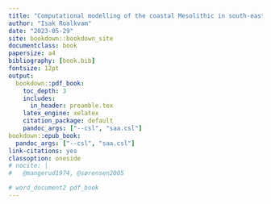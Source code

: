 ```yaml
--- 
title: "Computational modelling of the coastal Mesolithic in south-eastern Norway"
author: "Isak Roalkvam"
date: "2023-05-29"
site: bookdown::bookdown_site
documentclass: book
papersize: a4
bibliography: [book.bib]
fontsize: 12pt
output:
  bookdown::pdf_book: 
    toc_depth: 3
    includes:
      in_header: preamble.tex
    latex_engine: xelatex
    citation_package: default
    pandoc_args: ["--csl", "saa.csl"]
bookdown::epub_book:
  pandoc_args: ["--csl", "saa.csl"]
link-citations: yes
classoption: oneside
# nocite: | 
#   @mangerud1974, @sørensen2005

# word_document2 pdf_book
---
```

